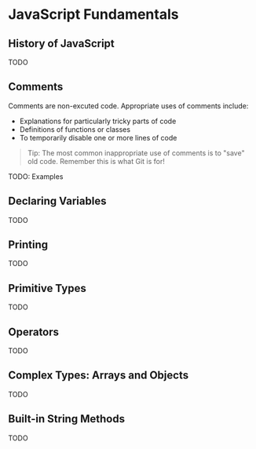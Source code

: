 # JavaScript Fundamentals

## History of JavaScript

TODO

## Comments

Comments are non-excuted code. Appropriate uses of comments include:

* Explanations for particularly tricky parts of code
* Definitions of functions or classes
* To temporarily disable one or more lines of code

> Tip: The most common inappropriate use of comments is to "save" old code. Remember this is what Git is for!

TODO: Examples

## Declaring Variables

TODO

## Printing

TODO

## Primitive Types

TODO

## Operators

TODO

## Complex Types: Arrays and Objects

TODO

## Built-in String Methods

TODO
